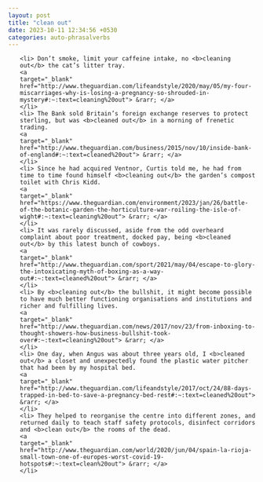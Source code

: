 ```yaml
---
layout: post
title: "clean out"
date: 2023-10-11 12:34:56 +0530
categories: auto-phrasalverbs
---
```

<ol>

    <li> Don’t smoke, limit your caffeine intake, no <b>cleaning out</b> the cat’s litter tray.
    <a 
    target="_blank" 
    href="http://www.theguardian.com/lifeandstyle/2020/may/05/my-four-miscarriages-why-is-losing-a-pregnancy-so-shrouded-in-mystery#:~:text=cleaning%20out"> &rarr; </a>
    </li>
    <li> The Bank sold Britain’s foreign exchange reserves to protect sterling, but was <b>cleaned out</b> in a morning of frenetic trading.
    <a 
    target="_blank" 
    href="http://www.theguardian.com/business/2015/nov/10/inside-bank-of-england#:~:text=cleaned%20out"> &rarr; </a>
    </li>
    <li> Since he had acquired Ventnor, Curtis told me, he had from time to time found himself <b>cleaning out</b> the garden’s compost toilet with Chris Kidd.
    <a 
    target="_blank" 
    href="https://www.theguardian.com/environment/2023/jan/26/battle-of-the-botanic-garden-the-horticulture-war-roiling-the-isle-of-wight#:~:text=cleaning%20out"> &rarr; </a>
    </li>
    <li> It was rarely discussed, aside from the odd overheard complaint about poor treatment, docked pay, being <b>cleaned out</b> by this latest bunch of cowboys.
    <a 
    target="_blank" 
    href="http://www.theguardian.com/sport/2021/may/04/escape-to-glory-the-intoxicating-myth-of-boxing-as-a-way-out#:~:text=cleaned%20out"> &rarr; </a>
    </li>
    <li> By <b>cleaning out</b> the bullshit, it might become possible to have much better functioning organisations and institutions and richer and fulfilling lives.
    <a 
    target="_blank" 
    href="http://www.theguardian.com/news/2017/nov/23/from-inboxing-to-thought-showers-how-business-bullshit-took-over#:~:text=cleaning%20out"> &rarr; </a>
    </li>
    <li> One day, when Angus was about three years old, I <b>cleaned out</b> a closet and unexpectedly found the plastic water pitcher that had been by my hospital bed.
    <a 
    target="_blank" 
    href="http://www.theguardian.com/lifeandstyle/2017/oct/24/88-days-trapped-in-bed-to-save-a-pregnancy-bed-rest#:~:text=cleaned%20out"> &rarr; </a>
    </li>
    <li> They helped to reorganise the centre into different zones, and returned daily to teach staff safety protocols, disinfect corridors and <b>clean out</b> the rooms of the dead.
    <a 
    target="_blank" 
    href="http://www.theguardian.com/world/2020/jun/04/spain-la-rioja-small-town-one-of-europes-worst-covid-19-hotspots#:~:text=clean%20out"> &rarr; </a>
    </li>